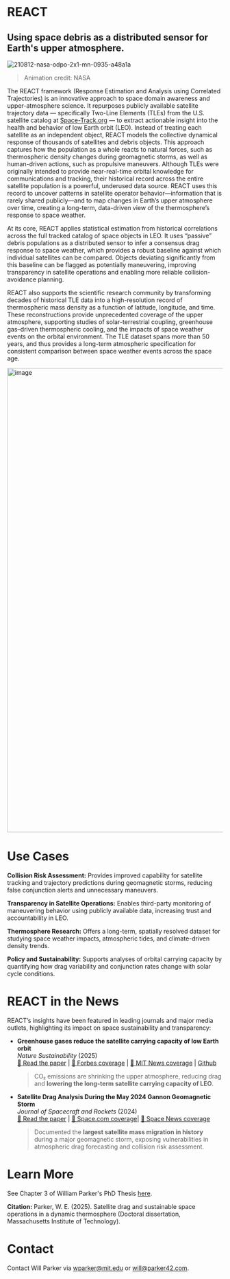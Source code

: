 # REACT
## Using space debris as a distributed sensor for Earth's upper atmosphere.

![210812-nasa-odpo-2x1-mn-0935-a48a1a](https://github.com/user-attachments/assets/04162e51-7b78-40e5-9782-21ceb1b8daef)
> Animation credit: NASA

The REACT framework (Response Estimation and Analysis using Correlated Trajectories) is an innovative approach to space domain awareness and upper-atmosphere science. It repurposes publicly available satellite trajectory data — specifically Two-Line Elements (TLEs) from the U.S. satellite catalog at [Space-Track.org](https://www.space-track.org/auth/login) — to extract actionable insight into the health and behavior of low Earth orbit (LEO). Instead of treating each satellite as an independent object, REACT models the collective dynamical response of thousands of satellites and debris objects. This approach captures how the population as a whole reacts to natural forces, such as thermospheric density changes during geomagnetic storms, as well as human-driven actions, such as propulsive maneuvers.
Although TLEs were originally intended to provide near-real-time orbital knowledge for communications and tracking, their historical record across the entire satellite population is a powerful, underused data source. REACT uses this record to uncover patterns in satellite operator behavior—information that is rarely shared publicly—and to map changes in Earth’s upper atmosphere over time, creating a long-term, data-driven view of the thermosphere’s response to space weather.

At its core, REACT applies statistical estimation from historical correlations across the full tracked catalog of space objects in LEO. It uses “passive” debris populations as a distributed sensor to infer a consensus drag response to space weather, which provides a robust baseline against which individual satellites can be compared. Objects deviating significantly from this baseline can be flagged as potentially maneuvering, improving transparency in satellite operations and enabling more reliable collision-avoidance planning.

REACT also supports the scientific research community by transforming decades of historical TLE data into a high-resolution record of thermospheric mass density as a function of latitude, longitude, and time. These reconstructions provide unprecedented coverage of the upper atmosphere, supporting studies of solar-terrestrial coupling, greenhouse gas–driven thermospheric cooling, and the impacts of space weather events on the orbital environment. The TLE dataset spans more than 50 years, and thus provides a long-term atmospheric specification for consistent comparison between space weather events across the space age. 

<img width="2368" height="1082" alt="image" src="https://github.com/user-attachments/assets/9729d976-934d-4cc4-bacb-e8a75aa01eee" />


# Use Cases
**Collision Risk Assessment:** Provides improved capability for satellite tracking and trajectory predictions during geomagnetic storms, reducing false conjunction alerts and unnecessary maneuvers.

**Transparency in Satellite Operations:** Enables third-party monitoring of maneuvering behavior using publicly available data, increasing trust and accountability in LEO.

**Thermosphere Research:** Offers a long-term, spatially resolved dataset for studying space weather impacts, atmospheric tides, and climate-driven density trends.

**Policy and Sustainability:** Supports analyses of orbital carrying capacity by quantifying how drag variability and conjunction rates change with solar cycle conditions.

# REACT in the News

REACT’s insights have been featured in leading journals and major media outlets, highlighting its impact on space sustainability and transparency:

- **Greenhouse gases reduce the satellite carrying capacity of low Earth orbit**  
  *Nature Sustainability* (2025)  
  [📄 Read the paper](https://www.nature.com/articles/s41893-025-01512-0) | [📰 Forbes coverage](https://www.forbes.com/sites/brucedorminey/2025/03/12/climate-change-is-even-wreaking-havoc-on-satellites-in-low-earth-orbit) | [📰 MIT News coverage](https://news.mit.edu/2025/study-climate-change-will-reduce-number-satellites-safely-orbit-space-0310) | [Github](https://github.com/ARCLab-MIT/ghg_kessler_capacity) 
  > CO₂ emissions are shrinking the upper atmosphere, reducing drag and **lowering the long-term satellite carrying capacity of LEO**.

- **Satellite Drag Analysis During the May 2024 Gannon Geomagnetic Storm**  
  *Journal of Spacecraft and Rockets* (2024)  
  [📄 Read the paper](https://arc.aiaa.org/doi/10.2514/1.A36164) | [📰 Space.com coverage](https://www.space.com/may-solar-storm-largest-mass-migration-satellites)| [📰 Space News coverage](https://spacenews.com/geomagnetic-storms-cause-mass-migrations-of-satellites/)  
  > Documented the **largest satellite mass migration in history** during a major geomagnetic storm, exposing vulnerabilities in atmospheric drag forecasting and collision risk assessment.

# Learn More
See Chapter 3 of William Parker's PhD Thesis [here](https://drive.google.com/file/d/1r3l7NNDf0QQCEPh8GuSVkVTTUPLwZdP-/view?usp=sharing). 

**Citation:** Parker, W. E. (2025). Satellite drag and sustainable space operations in a dynamic thermosphere (Doctoral dissertation, Massachusetts Institute of Technology).

# Contact
Contact Will Parker via wparker@mit.edu or will@parker42.com. 


